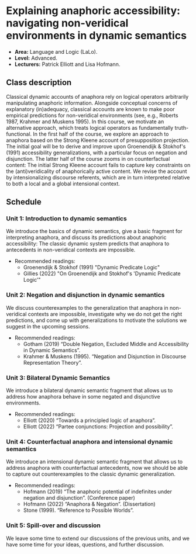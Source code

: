 # Explaining anaphoric accessibility: navigating non-veridical environments in dynamic semantics

- **Area:** Language and Logic (LaLo).
- **Level:** Advanced.
- **Lecturers:** Patrick Elliott and Lisa Hofmann.

## Class description

Classical dynamic accounts of anaphora rely on logical operators arbitrarily manipulating anaphoric information. Alongside conceptual concerns of explanatory (in)adequacy, classical accounts are known to make poor empirical predictions for non-veridical environments (see, e.g., Roberts 1987, Krahmer and Muskens 1995). In this course, we motivate an alternative approach, which treats logical operators as fundamentally truth-functional. In the first half of the course, we explore an approach to anaphora based on the Strong Kleene account of presupposition projection. The initial goal will be to derive and improve upon Groenendijk & Stokhof's (1991) accessibility generalizations, with a particular focus on negation and disjunction. The latter half of the course zooms in on counterfactual content: The initial Strong Kleene account fails to capture key constraints on the (anti)veridicality of anaphorically active content. We revise the account by intensionalizing discourse referents, which are in turn interpreted relative to both a local and a global intensional context.

## Schedule

### Unit 1: Introduction to dynamic semantics

We introduce the basics of dynamic semantics, give a basic fragment for interpreting anaphora, and discuss its predictions about anaphoric accessibility: The classic dynamic system predicts that anaphora to antecedents in non-veridical contexts are impossible.

- Recommended readings:
  * Groenendijk & Stokhof (1991) "Dynamic Predicate Logic"
  * Gillies (2022) "On Groenendijk and Stokhof's 'Dynamic Predicate Logic'"

### Unit 2: Negation and disjunction in dynamic semantics

We discuss counterexamples to the generalization that anaphora in non-veridical contexts are impossible, investigate why we do not get the right predictions, and come up with generalizations to motivate the solutions we suggest in the upcoming sessions.

- Recommended readings:
  * Gotham (2019) “Double Negation, Excluded Middle and Accessibility in Dynamic Semantics”.
  * Krahmer & Muskens (1995). “Negation and Disjunction in Discourse Representation Theory”.

### Unit 3: Bilateral Dynamic Semantics

We introduce a bilateral dynamic semantic fragment that allows us to address how anaphora behave in some negated and disjunctive environments.

- Recommended readings:
  * Elliott (2020) “Towards a principled logic of anaphora”.
  * Elliott (2022) “Partee conjunctions: Projection and possibility”.

### Unit 4: Counterfactual anaphora and intensional dynamic semantics

We introduce an intensional dynamic semantic fragment that allows us to address anaphora with counterfactual antecedents, now we should be able to capture out counterexamples to the classic dynamic generalization.

- Recommended readings:
  * Hofmann (2019) “The anaphoric potential of indefinites under negation and disjunction”. (Conference paper)
  * Hofmann (2022) “Anaphora & Negation”. (Dissertation)
  * Stone (1999). “Reference to Possible Worlds”.
 
### Unit 5: Spill-over and discussion

We leave some time to extend our discussions of the previous units, and we have some time for your ideas, questions, and further discussion.

